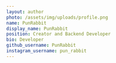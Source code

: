 ```yaml
---
layout: author
photo: /assets/img/uploads/profile.png
name: PunRabbit
display_name: PunRabbit
position: Creator and Backend Developer
bio: Developer
github_username: PunRabbit
instagram_username: pun_rabbit
---
```


